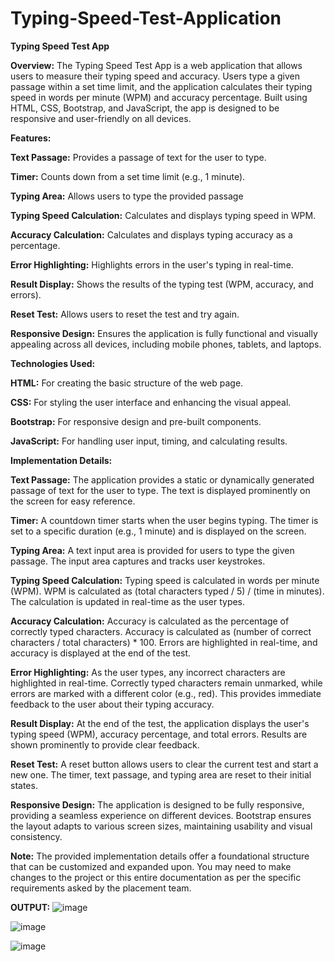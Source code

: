 # Typing-Speed-Test-Application

**Typing Speed Test App**

**Overview:** The Typing Speed Test App is a web application that allows users to measure their typing speed and accuracy. Users type a given passage within a set time limit, and the application calculates their typing speed in words per minute (WPM) and accuracy percentage. Built using HTML, CSS, Bootstrap, and JavaScript, the app is designed to be responsive and user-friendly on all devices.



**Features:**

**Text Passage:** Provides a passage of text for the user to type.

**Timer:** Counts down from a set time limit (e.g., 1 minute).

**Typing Area:** Allows users to type the provided passage

**Typing Speed Calculation:** Calculates and displays typing speed in WPM.

**Accuracy Calculation:** Calculates and displays typing accuracy as a percentage.

**Error Highlighting:** Highlights errors in the user's typing in real-time.

**Result Display:** Shows the results of the typing test (WPM, accuracy, and errors).

**Reset Test:** Allows users to reset the test and try again.

**Responsive Design:** Ensures the application is fully functional and visually appealing across all devices, including mobile phones, tablets, and laptops.



**Technologies Used:**

**HTML:** For creating the basic structure of the web page.

**CSS:** For styling the user interface and enhancing the visual appeal.

**Bootstrap:** For responsive design and pre-built components.

**JavaScript:** For handling user input, timing, and calculating results.




**Implementation Details:**

**Text Passage:**
The application provides a static or dynamically generated passage of text for the user to type.
The text is displayed prominently on the screen for easy reference.

**Timer:**
A countdown timer starts when the user begins typing.
The timer is set to a specific duration (e.g., 1 minute) and is displayed on the screen.

**Typing Area:**
A text input area is provided for users to type the given passage.
The input area captures and tracks user keystrokes.




**Typing Speed Calculation:**
Typing speed is calculated in words per minute (WPM).
WPM is calculated as (total characters typed / 5) / (time in minutes).
The calculation is updated in real-time as the user types.



**Accuracy Calculation:**
Accuracy is calculated as the percentage of correctly typed characters.
Accuracy is calculated as (number of correct characters / total characters) * 100.
Errors are highlighted in real-time, and accuracy is displayed at the end of the test.




**Error Highlighting:**
As the user types, any incorrect characters are highlighted in real-time.
Correctly typed characters remain unmarked, while errors are marked with a different color (e.g., red).
This provides immediate feedback to the user about their typing accuracy.




**Result Display:**
At the end of the test, the application displays the user's typing speed (WPM), accuracy percentage, and total errors.
Results are shown prominently to provide clear feedback.



**Reset Test:**
A reset button allows users to clear the current test and start a new one.
The timer, text passage, and typing area are reset to their initial states.





**Responsive Design:**
The application is designed to be fully responsive, providing a seamless experience on different devices.
Bootstrap ensures the layout adapts to various screen sizes, maintaining usability and visual consistency.




**Note:** The provided implementation details offer a foundational structure that can be customized and expanded upon. You may need to make changes to the project or this entire documentation as per the specific requirements asked by the placement team.





**OUTPUT:**
![image](https://github.com/user-attachments/assets/5504efbb-9be1-47aa-b104-50cf639a6f73)

 ![image](https://github.com/user-attachments/assets/6e8268da-ad78-48ca-ae8d-e40e855a292b)

![image](https://github.com/user-attachments/assets/477a23f5-e9e9-4dff-a431-22bbf1755f40)

 
 






